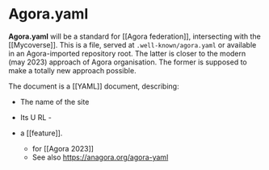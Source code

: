 # Agora.yaml
**Agora.yaml** will be a standard for [[Agora federation]], intersecting with the [[Mycoverse]]. This is a file, served at `.well-known/agora.yaml` or available in an Agora-imported repository root. The latter is closer to the modern (may 2023) approach of Agora organisation. The former is supposed to make a totally new approach possible.

The document is a [[YAML]] document, describing:
- The name of the site
- Its U
RL - 

- a [[feature]].
    - for [[Agora 2023]]
    - See also https://anagora.org/agora-yaml